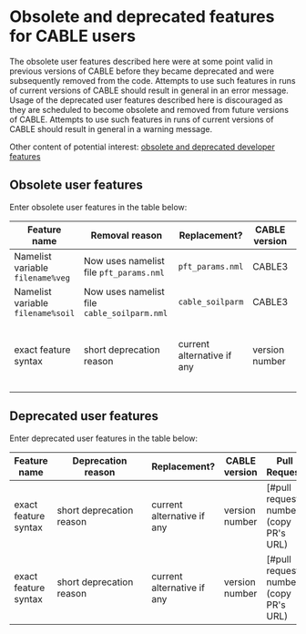 # Obsolete and deprecated features for CABLE users #

The obsolete user features described here were at some point valid in previous
versions of CABLE before they became deprecated and were subsequently removed
from the code. Attempts to use such features in runs of current versions of CABLE
should result in general in an error message. Usage of the deprecated user features described here is discouraged as they are scheduled to become obsolete
and removed from future versions of CABLE. Attempts to use such features in runs of current versions of CABLE
should result in general in a warning message.

Other content of potential interest: [obsolete and deprecated developer features](../../../developer_guide/other_resources/obsolete_and_deprecated_features/obsolete_and_deprecated_features.md)

## Obsolete user features ##

Enter obsolete user features in the table below:

| Feature name | <div style="width:150px"> Removal reason </div> | Replacement? | CABLE version | Pull Request |
| ------------ | ------------------------------------------------------- | ------------ | ------------- | ------------ |
| Namelist variable `filename%veg` | Now uses namelist file `pft_params.nml` | `pft_params.nml` | CABLE3 | N/A |
| Namelist variable `filename%soil` | Now uses namelist file `cable_soilparm.nml` | `cable_soilparm` | CABLE3 | N/A |
| exact feature syntax | short deprecation reason | current alternative if any | version number | [#pull request number](copy PR's URL) |



## Deprecated user features ##

Enter deprecated user features in the table below:

| Feature name | <div style="width:150px"> Deprecation reason </div> | Replacement? | CABLE version | Pull Request |
| ------------ | ------------------------------------------------------- | ------------ | ------------- | ------------ |
| exact feature syntax | short deprecation reason | current alternative if any | version number | [#pull request number](copy PR's URL) |
| exact feature syntax | short deprecation reason | current alternative if any | version number | [#pull request number](copy PR's URL) |

